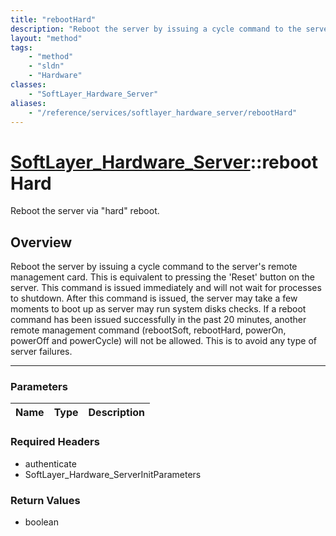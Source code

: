 ```yaml
---
title: "rebootHard"
description: "Reboot the server by issuing a cycle command to the server's remote management card.  This is equivalent to pressing the... "
layout: "method"
tags:
    - "method"
    - "sldn"
    - "Hardware"
classes:
    - "SoftLayer_Hardware_Server"
aliases:
    - "/reference/services/softlayer_hardware_server/rebootHard"
---
```

# [SoftLayer_Hardware_Server](/reference/services/SoftLayer_Hardware_Server)::rebootHard


Reboot the server via "hard" reboot.


## Overview 
Reboot the server by issuing a cycle command to the server's remote management card.  This is equivalent to pressing the 'Reset' button on the server.  This command is issued immediately and will not wait for processes to shutdown. After this command is issued, the server may take a few moments to boot up as server may run system disks checks. If a reboot command has been issued successfully in the past 20 minutes, another remote management command (rebootSoft, rebootHard, powerOn, powerOff and powerCycle) will not be allowed.  This is to avoid any type of server failures. 

-----

### Parameters 
|Name | Type | Description |
| --- | --- | --- |


### Required Headers
* authenticate
* SoftLayer_Hardware_ServerInitParameters


### Return Values
* boolean




